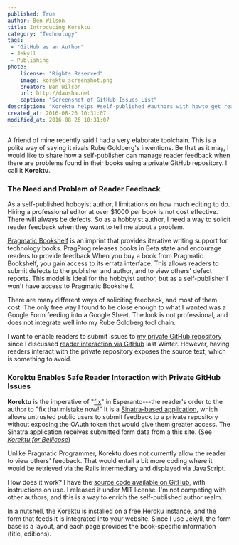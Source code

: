 ```yaml
---
published: True
author: Ben Wilson
title: Introducing Korektu
category: "Technology"
tags:
 - "GitHub as an Author"
 - Jekyll
 - Publishing
photo:
    license: "Rights Reserved"
    image: korektu_screenshot.png
    creator: Ben Wilson
    url: http://dausha.net
    caption: "Screenshot of GitHub Issues List"
description: "Korektu helps #self-published #authors with howto get reader feedback into private #GitHub repo issues."
created_at: 2016-08-26 10:31:07
modified_at: 2016-08-26 10:31:07
---
```


A friend of mine recently said I had a very elaborate toolchain. This is a polite way of saying it rivals Rube Goldberg's inventions. Be that as it may, I would like to share how a self-publisher can manage reader feedback when there are problems found in their books using a private GitHub repository. I call it **Korektu**.

<!-- more -->

### The Need and Problem of Reader Feedback

As a self-published hobbyist author, I limitations on how much editing to do. Hiring a professional editor at over $1000 per book is not cost effective.  There will always be defects. So as a hobbyist author, I need a way to solicit reader feedback when they want to tell me about a problem.

[Pragmatic Bookshelf](https://pragprog.com/) is an imprint that provides iterative writing support for technology books.
PragProg releases books in Beta state and encourage readers to provide feedback
When you buy a book from Pragmatic Bookshelf, you gain access to its errata interface.
This allows readers to submit defects to the publisher and author, and to view others' defect reports. This model is ideal for the hobbyist author, but as a self-publisher I won't have access to Pragmatic Bookshelf.

There are many different ways of soliciting feedback, and most of them cost. The only free way I found to be close enough to what I wanted was a Google Form feeding into a Google Sheet. The look is not professional, and does not integrate well into my Rube Goldberg tool chain.

I want to enable readers to submit issues to [my private GitHub repository](/tags/#GitHub+as+an+Author) since I discussed [reader interaction via GitHub](/technology/github-to-work-with-your-beta-readers/) last Winter. However, having readers interact with the private repository exposes the source text, which is something to avoid.

### Korektu Enables Safe Reader Interaction with Private GitHub Issues

**Korektu** is the imperative of "[fix](https://glosbe.com/eo/en/korektu)" in Esperanto---the reader's order to the author to "fix that mistake now!" It is a [Sinatra-based application](http://sinatrarb.com), which allows untrusted public users to submit feedback to a private repository without exposing the OAuth token that would give them greater access. The Sinatra application receives submitted form data from a this site. (See *[Korektu for Bellicose](/korektu/bellicose)*)

Unlike Pragmatic Programmer, Korektu does not currently allow the reader to view others' feedback. That would entail a bit more coding where it would be retrieved via the Rails intermediary and displayed via JavaScript.

How does it work? I have the [source code available on GitHub](https://github.com/Merovex/korektu), with instructions on use. I released it under MIT license. I'm not competing with other authors, and this is a way to enrich the self-published author realm.

In a nutshell, the Korektu is installed on a free Heroku instance, and the form that feeds it is integrated into your website. Since I use Jekyll, the form base is a layout, and each page provides the book-specific information (title, editions).

